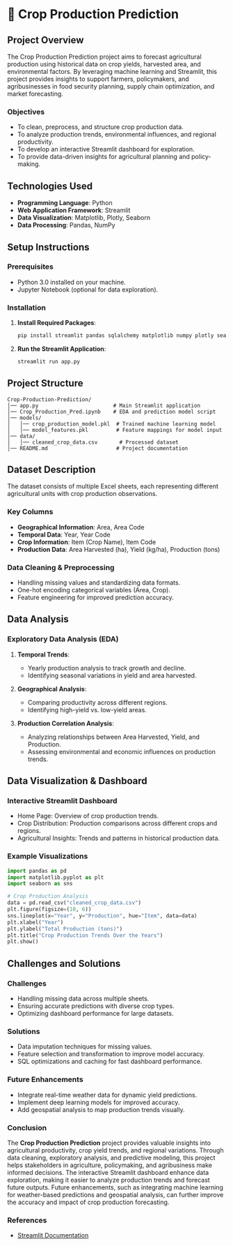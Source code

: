 # 🌾 Crop Production Prediction

## Project Overview
The Crop Production Prediction project aims to forecast agricultural production using historical data on crop yields, harvested area, and environmental factors. By leveraging machine learning and Streamlit, this project provides insights to support farmers, policymakers, and agribusinesses in food security planning, supply chain optimization, and market forecasting.

### Objectives
- To clean, preprocess, and structure crop production data.
- To analyze production trends, environmental influences, and regional productivity.
- To develop an interactive Streamlit dashboard for exploration.
- To provide data-driven insights for agricultural planning and policy-making.

## Technologies Used
- **Programming Language**: Python
- **Web Application Framework**: Streamlit
- **Data Visualization**: Matplotlib, Plotly, Seaborn
- **Data Processing**: Pandas, NumPy

## Setup Instructions

### Prerequisites
- Python 3.0 installed on your machine.
- Jupyter Notebook (optional for data exploration).

### Installation
1. **Install Required Packages**:
   ```bash
   pip install streamlit pandas sqlalchemy matplotlib numpy plotly seaborn joblib
   ```
   
2. **Run the Streamlit Application**:
   ```bash
   streamlit run app.py
   ```
   
## Project Structure
```
Crop-Production-Prediction/
│── app.py                        # Main Streamlit application
│── Crop_Production_Pred.ipynb    # EDA and prediction model script
│── models/
│   │── crop_production_model.pkl  # Trained machine learning model
│   │── model_features.pkl         # Feature mappings for model input
│── data/
│   │── cleaned_crop_data.csv       # Processed dataset
│── README.md                      # Project documentation
```

## Dataset Description
The dataset consists of multiple Excel sheets, each representing different agricultural units with crop production observations.

### Key Columns
- **Geographical Information**: Area, Area Code
- **Temporal Data**: Year, Year Code
- **Crop Information**: Item (Crop Name), Item Code
- **Production Data**: Area Harvested (ha), Yield (kg/ha), Production (tons)

### Data Cleaning & Preprocessing

- Handling missing values and standardizing data formats.
- One-hot encoding categorical variables (Area, Crop).
- Feature engineering for improved prediction accuracy.

## Data Analysis

### Exploratory Data Analysis (EDA)
1. **Temporal Trends**:
   - Yearly production analysis to track growth and decline.
   - Identifying seasonal variations in yield and area harvested.

2. **Geographical Analysis**:
   - Comparing productivity across different regions.
   - Identifying high-yield vs. low-yield areas.

3. **Production Correlation Analysis**:
   - Analyzing relationships between Area Harvested, Yield, and Production.
   - Assessing environmental and economic influences on production trends.

## Data Visualization & Dashboard

### Interactive Streamlit Dashboard
- Home Page: Overview of crop production trends.
- Crop Distribution: Production comparisons across different crops and regions.
- Agricultural Insights: Trends and patterns in historical production data.
  
### Example Visualizations
```python
import pandas as pd
import matplotlib.pyplot as plt
import seaborn as sns

# Crop Production Analysis
data = pd.read_csv("cleaned_crop_data.csv")
plt.figure(figsize=(10, 6))
sns.lineplot(x="Year", y="Production", hue="Item", data=data)
plt.xlabel("Year")
plt.ylabel("Total Production (tons)")
plt.title("Crop Production Trends Over the Years")
plt.show()
```

## Challenges and Solutions

### Challenges
-  Handling missing data across multiple sheets.
- Ensuring accurate predictions with diverse crop types.
- Optimizing dashboard performance for large datasets.

### Solutions
- Data imputation techniques for missing values.
- Feature selection and transformation to improve model accuracy.
- SQL optimizations and caching for fast dashboard performance.

### Future Enhancements
- Integrate real-time weather data for dynamic yield predictions.
- Implement deep learning models for improved accuracy.
- Add geospatial analysis to map production trends visually.

### Conclusion
The **Crop Production Prediction** project provides valuable insights into agricultural productivity, crop yield trends, and regional variations. Through data cleaning, exploratory analysis, and predictive modeling, this project helps stakeholders in agriculture, policymaking, and agribusiness make informed decisions. The interactive Streamlit dashboard enhance data exploration, making it easier to analyze production trends and forecast future outputs. Future enhancements, such as integrating machine learning for weather-based predictions and geospatial analysis, can further improve the accuracy and impact of crop production forecasting.

### References
- [Streamlit Documentation](https://docs.streamlit.io/)
